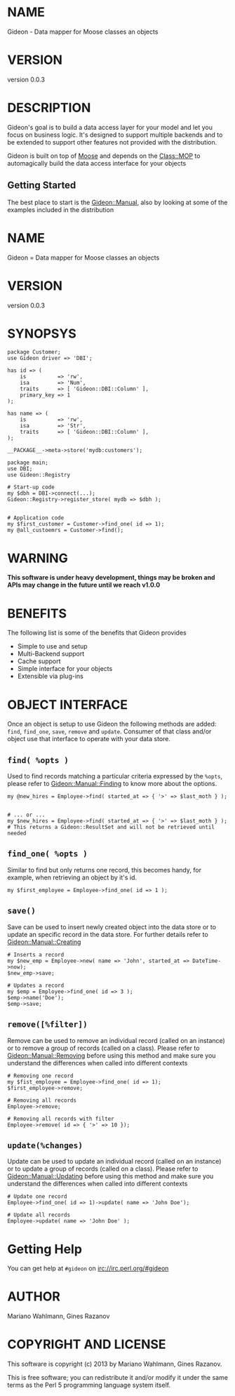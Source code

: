 # NAME

Gideon - Data mapper for Moose classes an objects

# VERSION

version 0.0.3

# DESCRIPTION

Gideon's goal is to build a data access layer for your model and let you focus
on business logic. It's designed to support multiple backends and to be extended
to support other features not provided with the distribution.

Gideon is built on top of [Moose](http://search.cpan.org/perldoc?Moose) and depends on the [Class::MOP](http://search.cpan.org/perldoc?Class::MOP) to
automagically build the data access interface for your objects

## Getting Started

The best place to start is the [Gideon::Manual](http://search.cpan.org/perldoc?Gideon::Manual), also by looking at some of the
examples included in the distribution

# NAME

Gideon = Data mapper for Moose classes an objects

# VERSION

version 0.0.3

# SYNOPSYS

    package Customer;
    use Gideon driver => 'DBI';

    has id => ( 
        is          => 'rw',
        isa         => 'Num', 
        traits      => [ 'Gideon::DBI::Column' ],
        primary_key => 1
    );

    has name => ( 
        is          => 'rw',
        isa         => 'Str', 
        traits      => [ 'Gideon::DBI::Column' ],
    );

    __PACKAGE__->meta->store('mydb:customers');

    package main;
    use DBI;
    use Gideon::Registry

    # Start-up code
    my $dbh = DBI->connect(...);
    Gideon::Registry->register_store( mydb => $dbh );
    

    # Application code
    my $first_customer = Customer->find_one( id => 1);
    my @all_custoemrs = Customer->find();

# WARNING

__This software is under heavy development, things may be broken and APIs
may change in the future until we reach v1.0.0__

# BENEFITS

The following list is some of the benefits that Gideon provides

- Simple to use and setup
- Multi-Backend support
- Cache support
- Simple interface for your objects
- Extensible via plug-ins

# OBJECT INTERFACE

Once an object is setup to use Gideon the following methods are added: `find`,
`find_one`, `save`, `remove` and `update`. Consumer of that class and/or
object use that interface to operate with your data store.

## `find( %opts )`

Used to find records matching a particular criteria expressed by the `%opts`,
please refer to [Gideon::Manual::Finding](http://search.cpan.org/perldoc?Gideon::Manual::Finding) to know more about the options.

    my @new_hires = Employee->find( started_at => { '>' => $last_moth } );
    

    # ... or ...
    my $new_hires = Employee->find( started_at => { '>' => $last_moth } );
    # This returns a Gideon::ResultSet and will not be retrieved until needed

## `find_one( %opts )`

Similar to find but only returns one record, this becomes handy, for example,
when retrieving an object by it's id.

    my $first_employee = Employee->find_one( id => 1 );

## `save()`

Save can be used to insert newly created object into the data store or to update
an specific record in the data store. For further details refer to 
[Gideon::Manual::Creating](http://search.cpan.org/perldoc?Gideon::Manual::Creating)

    # Inserts a record
    my $new_emp = Employee->new( name => 'John', started_at => DateTime->now);
    $new_emp->save;

    # Updates a record
    my $emp = Employee->find_one( id => 3 );
    $emp->name('Doe');
    $emp->save;

## `remove([%filter])`

Remove can be used to remove an individual record (called on an instance) or
to remove a group of records (called on a class). Please refer to
[Gideon::Manual::Removing](http://search.cpan.org/perldoc?Gideon::Manual::Removing) before using this method and make sure
you understand the differences when called into different contexts

    # Removing one record
    my $fist_employee = Employee->find_one( id => 1);
    $first_employee->remove;

    # Removing all records
    Employee->remove;

    # Removing all records with filter
    Employee->remove( id => { '>' => 10 });

## `update(%changes)`

Update can be used to update an individual record (called on an instance) or
to update a group of records (called on a class). Please refer to
[Gideon::Manual::Updating](http://search.cpan.org/perldoc?Gideon::Manual::Updating) before using this method and make sure
you understand the differences when called into different contexts

    # Update one record
    Employee->find_one( id => 1)->update( name => 'John Doe');

    # Update all records
    Employee->update( name => 'John Doe' );

# Getting Help

You can get help at `#gideon` on [irc://irc.perl.org/\#gideon](irc://irc.perl.org/\#gideon)

# AUTHOR

Mariano Wahlmann, Gines Razanov

# COPYRIGHT AND LICENSE

This software is copyright (c) 2013 by Mariano Wahlmann, Gines Razanov.

This is free software; you can redistribute it and/or modify it under
the same terms as the Perl 5 programming language system itself.

